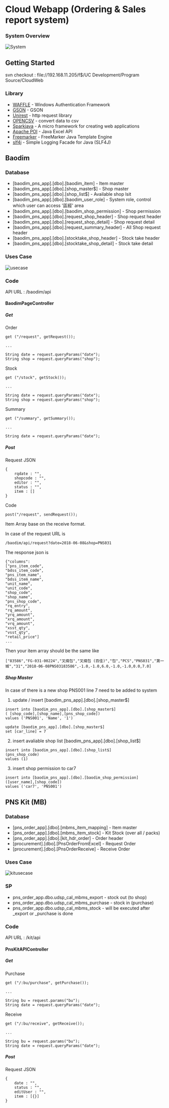 # Cloud Webapp (Ordering & Sales report system)

### System Overview

![System](https://holland.pk/uptow/i4/cc6597522d296ba954f96c3c6a43bad6.png)

## Getting Started
svn checkout : file://192.168.11.205/f$/UC Development/Program Source/CloudWeb

### Library

* [WAFFLE](https://github.com/Waffle/waffle) - Windows Authentication Framework
* [GSON](https://github.com/google/gson) - GSON
* [Unirest](http://unirest.io/) - http request library
* [OPENCSV](http://opencsv.sourceforge.net/) - convert data to csv
* [Sparkjava](http://sparkjava.com/) - A micro framework for creating web applications
* [Apache POI](https://poi.apache.org/) - Java Excel API
* [Freemarker](https://freemarker.apache.org/index.html) - FreeMarker Java Template Engine
* [slf4j](https://www.slf4j.org/legacy.html) - Simple Logging Facade for Java (SLF4J)

## Baodim

### Database

* [baodim_pns_app].[dbo].[baodim_item] - Item master
* [baodim_pns_app].[dbo].[shop_master$] - Shop master
* [baodim_pns_app].[dbo].[shop_list$] - Available shop lsit
* [baodim_pns_app].[dbo].[baodim_user_role] - System role, control which user can access '區經' area
* [baodim_pns_app].[dbo].[baodim_shop_permission] - Shop permission
* [baodim_pns_app].[dbo].[request_shop_header] - Shop request header
* [baodim_pns_app].[dbo].[request_shop_detail] - Shop request detail
* [baodim_pns_app].[dbo].[request_summary_header] - All Shop request header
* [baodim_pns_app].[dbo].[stocktake_shop_header] - Stock take header
* [baodim_pns_app].[dbo].[stocktake_shop_detail] - Stock take detail

### Uses Case

![usecase](https://holland.pk/uptow/i4/444c68b2c654ef03a7e0fe6f6d9e2b50.png)

### Code

API URL : /baodim/api

#### BaodimPageController

##### Get

Order
```
get ("/request", getRequest());

...

String date = request.queryParams("date");
String shop = request.queryParams("shop");
```

Stock
```
get ("/stock", getStock());

...

String date = request.queryParams("date");
String shop = request.queryParams("shop");
```

Summary

```
get ("/summary", getSummary());

...

String date = request.queryParams("date");
```

##### Post

Request JSON 
```
{
	rqdate : "",
	shopcode : "",
	editor : "",
	status : "",
	item : []
}
```

Code
```
post("/request", sendRequest());
```

Item Array base on the receive format. 

In case of the request URL is 
```
/baodim/api/request?date=2018-06-08&shop=PNS031
```

The response json is 
```
{"columns":
["pns_item_code",
"bdss_item_code",
"pns_item_name",
"bdss_item_name",
"unit_name",
"unit_code",
"shop_code",
"shop_name",
"pns_shop_code",
"rq_entry",
"rq_amount",
"yrq_amount",
"xrq_amount",
"vrq_amount",
"xsst_qty",
"vsst_qty",
"retail_price"] 
...
```

Then your item array should be the same like
```
["83586","FG-031-00224","叉燒包","叉燒包 (百佳)","包","PCS","PNS031","第一城","31","2018-06-08PNS03183586",-1.0,-1.0,6.0,-1.0,-1.0,0.0,7.0]
```

##### Shop Master

In case of there is a new shop PNS001 line 7 need to be added to system

1. update / insert  [baodim_pns_app].[dbo].[shop_master$]
```
insert into [baodim_pns_app].[dbo].[shop_master$]
( [shop_code],[shop_name],[pns_shop_code])
values ('PNS001', 'Name', '1')

update [baodim_pns_app].[dbo].[shop_master$]
set [car_line] = 7
```

2. insert avaliable shop list [baodim_pns_app].[dbo].[shop_list$]
```
insert into [baodim_pns_app].[dbo].[shop_list$]
(pns_shop_code) 
values (1)
```

3. insert shop permission to car7
```
insert into [baodim_pns_app].[dbo].[baodim_shop_permission]
([user_name],[shop_code])
values ('car7', 'PNS001')
```

## PNS Kit (MB)

### Database

* [pns_order_app].[dbo].[mbms_item_mapping] - Item master
* [pns_order_app].[dbo].[mbms_item_stock] - Kit Stock (over all / packs)
* [pns_order_app].[dbo].[kit_hdr_order] - Order header
* [procurement].[dbo].[PnsOrderFromExcel] - Request Order
* [procurement].[dbo].[PnsOrderReceive] - Receive Order

### Uses Case

![kitusecase](https://holland.pk/uptow/i4/3aadaca62fac7be4b06a3e4c4c6d8a5e.png)

### SP

* pns_order_app.dbo.udsp_cal_mbms_export - stock out (to shop)
* pns_order_app.dbo.udsp_cal_mbms_purchase - stock in (purchase)
* pns_order_app.dbo.udsp_cal_mbms_stock - will be executed after _export or _purchase is done 

### Code

API URL : /kit/api

#### PnsKitAPIController

##### Get

Purchase
```
get ("/:bu/purchase", getPurchase());

...

String bu = request.params("bu");
String date = request.queryParams("date");
```

Receive
```
get ("/:bu/receive", getReceive());

...

String bu = request.params("bu");
String date = request.queryParams("date");
```
##### Post

Request JSON 
```
{
	date : "",
	status : "",
	editUser : "",
	item : [{}]
}
```

